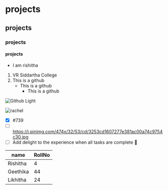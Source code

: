 # projects
## projects
### projects
#### projects
* I am rishitha
1. VR Siddartha College
1. This is a github
   * This is a github
     * This is a github

![Github Light](https://encrypted-tbn0.gstatic.com/images?q=tbn:ANd9GcRhvFZu8-OiiVR5YJRvOpKB8fQDaGqpN8uNB0FZfbsxtYIqKeSa8PhPqOWXwtlzux7_gXI&usqp=CAU)

![rachel](https://media.giphy.com/media/w5M9QgelugIJG/giphy.gif)
- [x] #739
- [ ] https://i.pinimg.com/474x/32/53/cd/3253cd1607277e381ac00a74c9754c30.jpg
- [ ] Add delight to the experience when all tasks are complete :tada:

name|RollNo
----|------
Rishitha|4
Geethika|44
Likhitha|24

